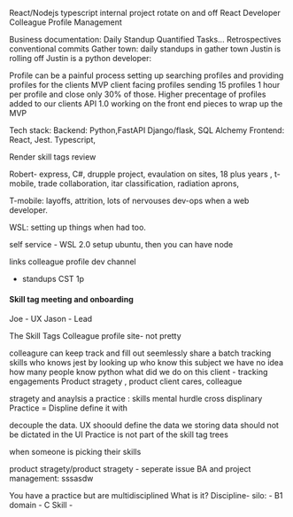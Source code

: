 React/Nodejs typescript
internal project rotate on and off
React Developer
Colleague Profile Management

Business documentation:
Daily Standup 
Quantified Tasks...
Retrospectives 
conventional commits
Gather town: daily standups in gather town
Justin is rolling off
Justin is a python developer: 

Profile can be a painful process setting up 
searching profiles
and providing profiles for the clients 
MVP client facing profiles sending 15 profiles
1 hour per profile and close only 30% of those.
Higher precentage of profiles added to our clients
API 1.0 
working on the front end pieces to wrap up the MVP

Tech stack: 
Backend: Python,FastAPI Django/flask, SQL Alchemy
Frontend: React, Jest. Typescript, 

Render skill tags review 

Robert- express, C#, drupple project, evaulation on sites, 18 plus years , t-mobile, trade collaboration, itar classification, radiation aprons, 

T-mobile: layoffs, attrition, lots of nervouses
dev-ops when a web developer. 

WSL: setting up things when had too. 

self service - WSL 2.0
setup ubuntu, then you can have node

links colleague profile dev channel 
- standups CST 1p

#### Skill tag meeting and onboarding

Joe - UX
Jason - Lead

The Skill Tags Colleague profile site- not pretty

colleagure can keep track and fill out seemlessly
share a batch 
tracking skills
who knows jest by looking up who know this subject
we have no idea how many people know python
what did we do on this client - tracking engagements
Product stragety , product 
client cares, colleague 

stragety and anaylsis
a practice : skills
mental hurdle cross displinary
Practice = Displine define it with

decouple the data. UX shoould define the data we storing 
data should not be dictated in the UI
Practice is not part of the skill tag trees

when someone is picking their skills 

product stragety/product stragety - seperate issue
BA and project management: sssasdw

You have a practice but are multidisciplined
What is it?
Discipline- silo: 
	- B1 domain
	- C Skill
	- 